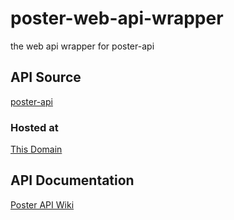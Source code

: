 # poster-web-api-wrapper
the web api wrapper for poster-api

## API Source
[poster-api](https://github.com/ryan0x41/poster-api/)

### Hosted at
[This Domain](https://api.poster-social.com/)

## API Documentation
[Poster API Wiki](https://github.com/ryan0x41/poster-api/wiki/Poster-API-Documentation)
